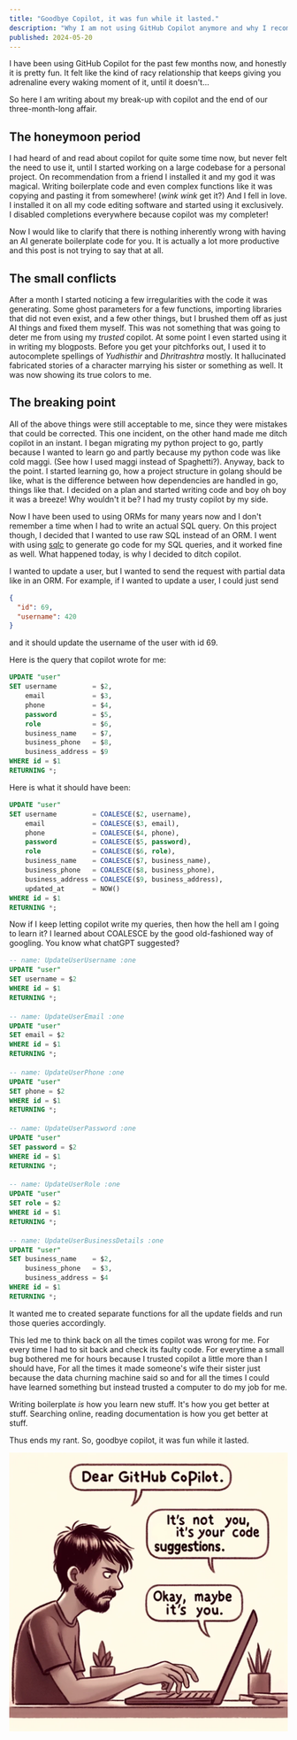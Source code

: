 ```yaml
---
title: "Goodbye Copilot, it was fun while it lasted."
description: "Why I am not using GitHub Copilot anymore and why I recommend you shouldn't as well."
published: 2024-05-20
---
```


I have been using GitHub Copilot for the past few months now, and honestly it is pretty fun. It felt like the kind of
racy relationship that keeps giving you adrenaline every waking moment of it, until it doesn't...

So here I am writing about my break-up with copilot and the end of our three-month-long affair.

## The honeymoon period

I had heard of and read about copilot for quite some time now, but never felt the need to use it, until I started
working on a large codebase for a personal project. On recommendation from a friend I installed it and my god it was
magical. Writing boilerplate code and even complex functions like it was copying and pasting it from somewhere! (*wink
wink*
get it?) And I fell in love. I installed it on all my code editing software and started using it exclusively. I disabled
completions everywhere because copilot was my completer!

Now I would like to clarify that there is nothing inherently wrong with having an AI generate boilerplate code for you.
It is actually a lot more productive and this post is not trying to say that at all.

## The small conflicts

After a month I started noticing a few irregularities with the code it was generating. Some ghost parameters for a few
functions, importing libraries that did not even exist, and a few other things, but I brushed them off as just AI things
and fixed them myself. This was not something that was going to deter me from using my _trusted_ copilot. At some point
I even started using it in writing my blogposts. Before you get your pitchforks out, I used it to autocomplete spellings
of _Yudhisthir_ and _Dhritrashtra_ mostly. It hallucinated fabricated stories of a character marrying his sister or
something as well. It was now showing its true colors to me.

## The breaking point

All of the above things were still acceptable to me, since they were mistakes that could be corrected. This one
incident, on the other hand made me ditch copilot in an instant. I began migrating my python project to go, partly
because I wanted to learn go and partly because my python code was like cold maggi. (See how I used maggi instead of
Spaghetti?). Anyway, back to the point. I started learning go, how a project structure in golang should be like, what is
the difference between how dependencies are handled in go, things like that. I decided on a plan and started writing
code and boy oh boy it was a breeze! Why wouldn't it be? I had my trusty copilot by my side.

Now I have been used to using ORMs for many years now and I don't remember a time when I had to write an actual SQL
query. On this project though, I decided that I wanted to use raw SQL instead of an ORM. I went with
using [sqlc]("https://sqlc.dev") to generate go code for my SQL queries, and it worked fine as well. What happened
today,
is why I decided to ditch copilot.

I wanted to update a user, but I wanted to send the request with partial data like in an ORM.
For example, if I wanted to update a user, I could just send

```json
{
  "id": 69,
  "username": 420
}
```

and it should update the username of the user with id 69.

Here is the query that copilot wrote for me:

```sql
UPDATE "user"
SET username         = $2,
    email            = $3,
    phone            = $4,
    password         = $5,
    role             = $6,
    business_name    = $7,
    business_phone   = $8,
    business_address = $9
WHERE id = $1
RETURNING *;
```

Here is what it should have been:

```sql
UPDATE "user"
SET username         = COALESCE($2, username),
    email            = COALESCE($3, email),
    phone            = COALESCE($4, phone),
    password         = COALESCE($5, password),
    role             = COALESCE($6, role),
    business_name    = COALESCE($7, business_name),
    business_phone   = COALESCE($8, business_phone),
    business_address = COALESCE($9, business_address),
    updated_at       = NOW()
WHERE id = $1
RETURNING *;
```

Now if I keep letting copilot write my queries, then how the hell am I going to learn it? I learned about COALESCE by
the good old-fashioned way of googling. You know what chatGPT suggested?

```sql
-- name: UpdateUserUsername :one
UPDATE "user"
SET username = $2
WHERE id = $1
RETURNING *;

-- name: UpdateUserEmail :one
UPDATE "user"
SET email = $2
WHERE id = $1
RETURNING *;

-- name: UpdateUserPhone :one
UPDATE "user"
SET phone = $2
WHERE id = $1
RETURNING *;

-- name: UpdateUserPassword :one
UPDATE "user"
SET password = $2
WHERE id = $1
RETURNING *;

-- name: UpdateUserRole :one
UPDATE "user"
SET role = $2
WHERE id = $1
RETURNING *;

-- name: UpdateUserBusinessDetails :one
UPDATE "user"
SET business_name    = $2,
    business_phone   = $3,
    business_address = $4
WHERE id = $1
RETURNING *;

```

It wanted me to created separate functions for all the update fields and run those queries accordingly.

This led me to think back on all the times copilot was wrong for me. For every time I had to sit back and check its
faulty code. For everytime a small bug bothered me for hours because I trusted copilot a little more than I should have,
For all the times it made someone's wife their sister just because the data churning machine said so
and for all the times I could have learned something but instead trusted a computer to do my job for me.

Writing boilerplate _is_ how you learn new stuff. It's how you get better at stuff. Searching online, reading
documentation is how you get better at stuff.

Thus ends my rant. So, goodbye copilot, it was fun while it lasted.

![copilot](../../assets/copilot.webp)
